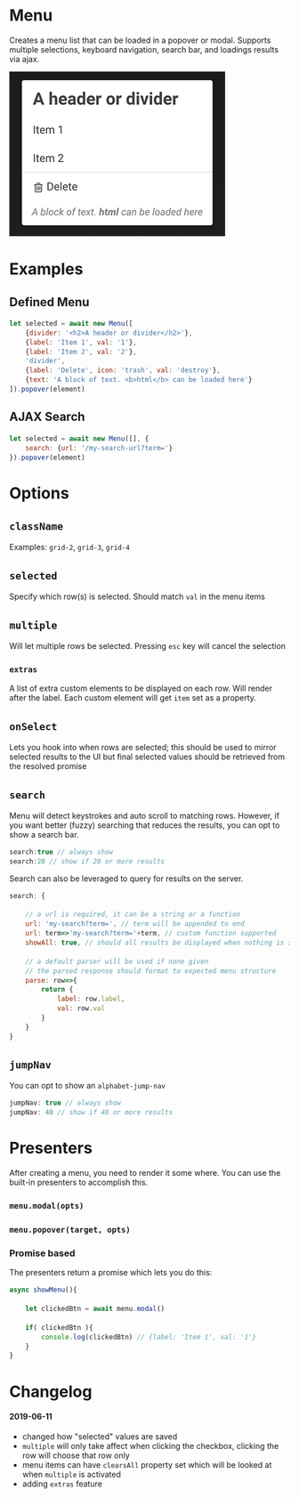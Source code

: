 Menu
==========

Creates a menu list that can be loaded in a popover or modal. Supports multiple 
selections, keyboard navigation, search bar, and loadings results via ajax.

![screenshot](./screenshot.png)

# Examples

## Defined Menu
```javascript
let selected = await new Menu([
    {divider: '<h2>A header or divider</h2>'},
    {label: 'Item 1', val: '1'},
    {label: 'Item 2', val: '2'},
    'divider',
    {label: 'Delete', icon: 'trash', val: 'destroy'},
    {text: 'A block of text. <b>html</b> can be loaded here'}
]).popover(element)
```

## AJAX Search

```javascript
let selected = await new Menu([], {
    search: {url: '/my-search-url?term='}
}).popover(element)
```

# Options

## `className`
Examples: `grid-2`, `grid-3`, `grid-4`

## `selected`
Specify which row(s) is selected. Should match `val` in the menu items

## `multiple`
Will let multiple rows be selected. Pressing `esc` key will cancel the selection

### `extras`
A list of extra custom elements to be displayed on each row. Will render after the label.
Each custom element will get `item` set as a property.

## `onSelect`
Lets you hook into when rows are selected; this should be used to mirror selected
results to the UI but final selected values should be retrieved from the 
resolved promise

## `search`
Menu will detect keystrokes and auto scroll to matching rows. However, if you want better (fuzzy)
searching that reduces the results, you can opt to show a search bar.

```javascript
search:true // always show
search:20 // show if 20 or more results
```

Search can also be leveraged to query for results on the server.

```javascript
search: {
    
    // a url is required, it can be a string or a function
    url: 'my-search?term=', // term will be appended to end
    url: term=>'my-search?term='+term, // custom function supported
    showAll: true, // should all results be displayed when nothing is searched

    // a default parser will be used if none given
    // the parsed response should format to expected menu structure
    parse: row=>{
        return {
            label: row.label,
            val: row.val
        }
    }
}
```

## `jumpNav`

You can opt to show an `alphabet-jump-nav`

```javascript
jumpNav: true // always show
jumpNav: 40 // show if 40 or more results
```

# Presenters

After creating a menu, you need to render it some where.
You can use the built-in presenters to accomplish this.

### `menu.modal(opts)`

### `menu.popover(target, opts)`

### Promise based

The presenters return a promise which lets you do this:

```js
async showMenu(){

    let clickedBtn = await menu.modal()

    if( clickedBtn ){
        console.log(clickedBtn) // {label: 'Item 1', val: '1'}
    }
}
```

# Changelog
#### 2019-06-11
- changed how "selected" values are saved
- `multiple` will only take affect when clicking the checkbox, clicking the row will choose that row only
- menu items can have `clearsAll` property set which will be looked at when `multiple` is activated
- adding `extras` feature